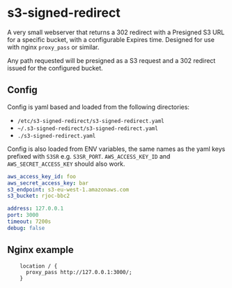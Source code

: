 # s3-signed-redirect

A very small webserver that returns a 302 redirect with a Presigned S3 URL for a specific bucket, with a configurable Expires time.
Designed for use with nginx `proxy_pass` or similar.

Any path requested will be presigned as a S3 request and a 302 redirect issued for the configured bucket.

## Config

Config is yaml based and loaded from the following directories:

* `/etc/s3-signed-redirect/s3-signed-redirect.yaml`
* `~/.s3-signed-redirect/s3-signed-redirect.yaml`
* `./s3-signed-redirect.yaml`

Config is also loaded from ENV variables, the same names as the yaml keys prefixed with `S3SR` e.g. `S3SR_PORT`.
`AWS_ACCESS_KEY_ID` and `AWS_SECRET_ACCESS_KEY` should also work.

```yaml
aws_access_key_id: foo
aws_secret_access_key: bar
s3_endpoint: s3-eu-west-1.amazonaws.com
s3_bucket: rjoc-bbc2

address: 127.0.0.1
port: 3000
timeout: 7200s
debug: false
```

## Nginx example

```
    location / {
      proxy_pass http://127.0.0.1:3000/;
    }
```